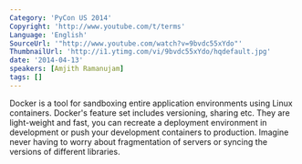 ```yaml
---
Category: 'PyCon US 2014'
Copyright: 'http://www.youtube.com/t/terms'
Language: 'English'
SourceUrl: '"http://www.youtube.com/watch?v=9bvdc55xYdo"'
ThumbnailUrl: 'http://i1.ytimg.com/vi/9bvdc55xYdo/hqdefault.jpg'
date: '2014-04-13'
speakers: [Amjith Ramanujam]
tags: []
---
```

Docker is a tool for sandboxing entire application environments using Linux containers. Docker's feature set includes versioning, sharing etc. They are light-weight and fast, you can recreate a deployment environment in development or push your development containers to production. Imagine never having to worry about fragmentation of servers or syncing the versions of different libraries.